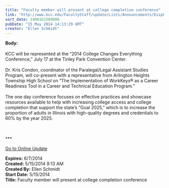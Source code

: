 ```yaml
---
title: "Faculty member will present at college completion conference"
link: "http://www.kcc.edu/FacultyStaff/update/Lists/Announcements/DispForm.aspx?ID=1522"
sort_date: 1400163209000
pubDate: "15 May 2014 14:13:29 GMT"
creator: "Ellen Schmidt"
---
```


<div><b>Body:</b> <div class="ExternalClass0B925387449D405E97F9A57A7B751387">
<div><br />KCC will be represented at the “2014 College Changes Everything Conference,” July 17 at the Tinley Park Convention Center. </div>
<div><br />Dr. Kris Condon, coordinator of the Paralegal/Legal Assistant Studies Program, will co-present with a representative from Arlington Heights Township High School on “The Implementation of WorkKeys® as a Career Readiness Tool in a Career and Technical Education Program.”</div>
<div><br />The one day conference focuses on effective practices and showcase resources available to help with increasing college access and college completion that support the state’s “Goal 2025,” which is to increase the proportion of adults in Illinois with high-quality degrees and credentials to 60% by the year 2025.<br /></div>
<div> </div>
<div> </div>
<div>
<div></div>
<div>
<div></div>
<div></div>
<div>
<div></div>
<div>
<div></div>
<div>
<div></div>
<div>
<p>***</p>
<p><a href="/FacultyStaff/update/Pages/dailyupdate.aspx">Go to Online Update</a></p>
<p></p></div></div>
<div></div></div></div></div>
<div></div></div></div></div>
<div><b>Expires:</b> 6/7/2014</div>
<div><b>Created:</b> 5/15/2014 9:13 AM</div>
<div><b>Created By:</b> Ellen Schmidt</div>
<div><b>Start Date:</b> 5/15/2014</div>
<div><b>Title:</b> Faculty member will present at college completion conference</div>
